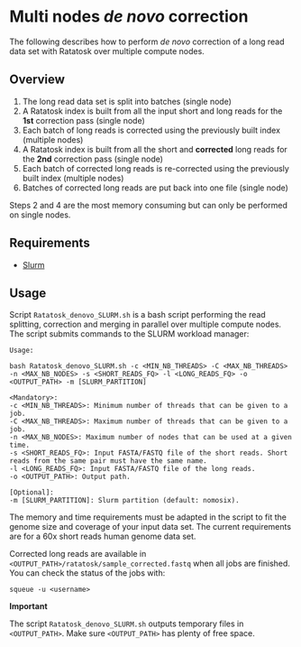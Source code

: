 # Multi nodes *de novo* correction

The following describes how to perform *de novo* correction of a long read data set with Ratatosk over multiple compute nodes.

## Overview

1. The long read data set is split into batches (single node)
2. A Ratatosk index is built from all the input short and long reads for the **1st** correction pass (single node)
3. Each batch of long reads is corrected using the previously built index (multiple nodes)
4. A Ratatosk index is built from all the short and **corrected** long reads for the **2nd** correction pass (single node)
5. Each batch of corrected long reads is re-corrected using the previously built index (multiple nodes)
6. Batches of corrected long reads are put back into one file (single node)

Steps 2 and 4 are the most memory consuming but can only be performed on single nodes.

## Requirements

* [Slurm](https://slurm.schedmd.com)

## Usage

Script `Ratatosk_denovo_SLURM.sh` is a bash script performing the read splitting, correction and merging in parallel over multiple compute nodes. The script submits commands to the SLURM workload manager:
```
Usage:

bash Ratatosk_denovo_SLURM.sh -c <MIN_NB_THREADS> -C <MAX_NB_THREADS> -n <MAX_NB_NODES> -s <SHORT_READS_FQ> -l <LONG_READS_FQ> -o <OUTPUT_PATH> -m [SLURM_PARTITION]

<Mandatory>: 
-c <MIN_NB_THREADS>: Minimum number of threads that can be given to a job.
-C <MAX_NB_THREADS>: Maximum number of threads that can be given to a job.
-n <MAX_NB_NODES>: Maximum number of nodes that can be used at a given time.
-s <SHORT_READS_FQ>: Input FASTA/FASTQ file of the short reads. Short reads from the same pair must have the same name.
-l <LONG_READS_FQ>: Input FASTA/FASTQ file of the long reads.
-o <OUTPUT_PATH>: Output path.

[Optional]: 
-m [SLURM_PARTITION]: Slurm partition (default: nomosix).
```

The memory and time requirements must be adapted in the script to fit the genome size and coverage of your input data set. The current requirements are for a 60x short reads human genome data set.

Corrected long reads are available in `<OUTPUT_PATH>/ratatosk/sample_corrected.fastq` when all jobs are finished. You can check the status of the jobs with:
```
squeue -u <username>
```

**Important**

The script `Ratatosk_denovo_SLURM.sh` outputs temporary files in `<OUTPUT_PATH>`. Make sure `<OUTPUT_PATH>` has plenty of free space.
